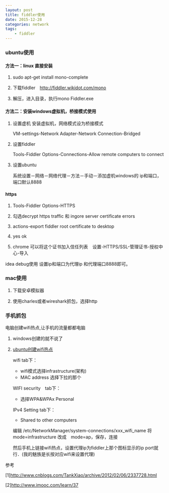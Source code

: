 ```yaml
---
layout: post
title: fiddler使用
date: 2015-12-28
categories: network
tags:
    - fiddler
---
```


### ubuntu使用

#### 方法一：linux 直接安装

1.  sudo apt-get install mono-complete

2.  下载fiddler　http://fiddler.wikidot.com/mono

3.  解压，进入目录，执行mono Fiddler.exe

#### 方法二：安装windows虚拟机，桥接模式使用

1.  设置虚机 安装虚拟机，网络模式设为桥接模式 　

    VM-settings-Network Adapter-Network Connection-Bridged

2.  设置fiddler　

    Tools-Fiddler Options-Connections-Allow remote computers to connect

3.  设置ubuntu

    系统设置－网络－网络代理－方法－手动－添加虚机windows的 ip和端口，端口默认8888

#### https

1. Tools-Fiddler Options-HTTPS

2. 勾选decrypt https traffic  和 ingore server certificate errors

3. actions-export fiddler root certificate to desktop

4. yes ok

5. chrome 可以将这个证书加入信任列表　设置-HTTPS/SSL-管理证书-授权中心-导入

idea debug使用
设置ip和端口为代理ip 和代理端口8888即可。

### mac使用

1. 下载安卓模拟器

2. 使用charles或者wireshark抓包，选择http

### 手机抓包
电脑创建wifi热点,让手机的流量都都电脑

1.  windows创建的就不说了　
2.  [ubuntu创建wifi热点](http://ubuntuhandbook.org/index.php/2014/09/3-ways-create-wifi-hotspot-ubuntu/)

    wifi tab下：

    *   wifi模式选择infrastructure(架构)
    *   MAC address 选择下拉的那个

    WIFI security　tab下：

    *   选择WPA&WPAx Personal

    IPv4 Setting tab下：

    *   Shared to other computers

    编辑 /etc/NetworkManager/system-connections/xxx_wifi_name
    将mode=infrastructure 改成　mode=ap，保存，连接

    然后手机上链接wifi热点，设置代理ip为fiddler上那个图标显示的ip port就行．(我的魅族是长按对应wifi来设置代理)



参考

[1]<http://www.cnblogs.com/TankXiao/archive/2012/02/06/2337728.html>

[2]<http://www.imooc.com/learn/37>
